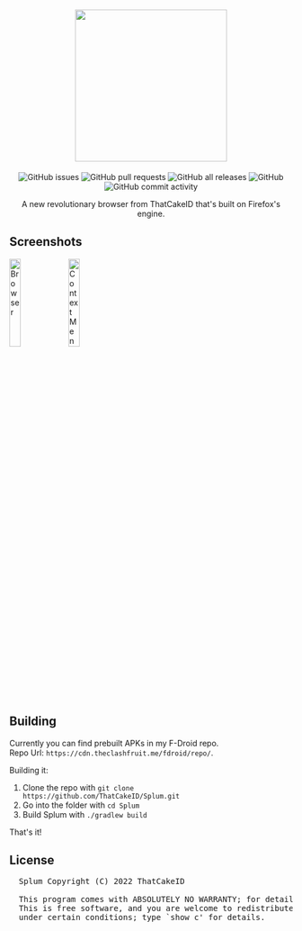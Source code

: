 <h1 align="center">
  <img src="https://user-images.githubusercontent.com/55049569/178145330-29b9c39a-22d5-4fe1-bda9-422dba3dc530.png" width="270px">
</h1>

<p align="center">
  <img alt="GitHub issues" src="https://img.shields.io/github/issues-raw/ThatCakeID/Splum?label=issues">
  <img alt="GitHub pull requests" src="https://img.shields.io/github/issues-pr/ThatCakeID/Splum">
  <img alt="GitHub all releases" src="https://img.shields.io/github/downloads/ThatCakeID/Splum/total">
  
  <img alt="GitHub" src="https://img.shields.io/github/license/ThatCakeID/Splum">
  <img alt="GitHub commit activity" src="https://img.shields.io/github/commit-activity/w/ThatCakeID/Splum">
</p>

<p align="center">
  A new revolutionary browser from ThatCakeID that's built on Firefox's engine.
</p>

<h2>
  Screenshots
</h2>

<p>
  <img alt="Browser" src="https://cdn.discordapp.com/attachments/878304967939731476/997491520628338689/Screenshot_20220715-151431_Splum.jpg" width="20%">
  <img alt="Context Menu" src="https://cdn.discordapp.com/attachments/878304967939731476/997491521106477089/Screenshot_20220715-151435_Splum.jpg" width="20%">
</p>

<h2>
  Building
</h2>

<p>
  Currently you can find prebuilt APKs in my F-Droid repo. <br />
  Repo Url: <code>https://cdn.theclashfruit.me/fdroid/repo/</code>.
</p>

<p>
  Building it:
  
  <ol>
    <li>Clone the repo with <code>git clone https://github.com/ThatCakeID/Splum.git</code></li>
    <li>Go into the folder with <code>cd Splum</code></li>
    <li>Build Splum with <code>./gradlew build</code></li>
  </ol>
  
  That's it!
</p>

<h2>
  License
</h2>

<pre>
  Splum Copyright (C) 2022 ThatCakeID
  
  This program comes with ABSOLUTELY NO WARRANTY; for details type `show w'.
  This is free software, and you are welcome to redistribute it
  under certain conditions; type `show c' for details.
</pre>
